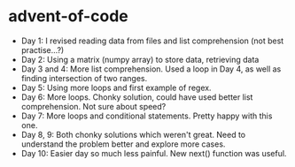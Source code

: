 # advent-of-code

- Day 1: I revised reading data from files and list comprehension (not best practise...?)
- Day 2: Using a matrix (numpy array) to store data, retrieving data
- Day 3 and 4: More list comprehension. Used a loop in Day 4, as well as finding intersection of two ranges.
- Day 5: Using more loops and first example of regex.
- Day 6: More loops. Chonky solution, could have used better list comprehension. Not sure about speed?
- Day 7: More loops and conditional statements. Pretty happy with this one. 
- Day 8, 9: Both chonky solutions which weren't great. Need to understand the problem better and explore more cases.
- Day 10: Easier day so much less painful. New next() function was useful. 